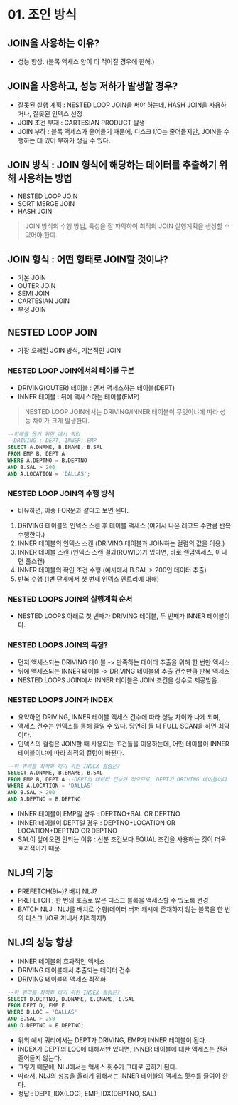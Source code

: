 # 01. 조인 방식

## JOIN을 사용하는 이유?
- 성능 향상. (블록 액세스 양이 더 적어질 경우에 한해.)

## JOIN을 사용하고, 성능 저하가 발생할 경우?
- 잘못된 실행 계획 : NESTED LOOP JOIN을 써야 하는데, HASH JOIN을 사용하거나, 잘못된 인덱스 선정
- JOIN 조건 부재 : CARTESIAN PRODUCT 발생
- JOIN 부하 : 블록 액세스가 줄어들기 때문에, 디스크 I/O는 줄어들지만, JOIN을 수행하는 데 있어 부하가 생길 수 있다.

## JOIN 방식 : JOIN 형식에 해당하는 데이터를 추출하기 위해 사용하는 방법
- NESTED LOOP JOIN
- SORT MERGE JOIN
- HASH JOIN
> JOIN 방식의 수행 방법, 특성을 잘 파악하여 최적의 JOIN 실행계획을 생성할 수 있어야 한다.

## JOIN 형식 : 어떤 형태로 JOIN할 것이냐?
- 기본 JOIN
- OUTER JOIN
- SEMI JOIN
- CARTESIAN JOIN
- 부정 JOIN

## NESTED LOOP JOIN
- 가장 오래된 JOIN 방식, 기본적인 JOIN

### NESTED LOOP JOIN에서의 테이블 구분
- DRIVING(OUTER) 테이블 : 먼저 액세스하는 테이블(DEPT)
- INNER 테이블 : 뒤에 액세스하는 테이블(EMP)
> NESTED LOOP JOIN에서는 DRIVING/INNER 테이블이 무엇이냐에 따라 성능 차이가 크게 발생한다.

```sql
--이해를 돕기 위한 예시 쿼리
--DRIVING : DEPT, INNER: EMP
SELECT A.DNAME, B.ENAME, B.SAL
FROM EMP B, DEPT A
WHERE A.DEPTNO = B.DEPTNO
AND B.SAL > 200
AND A.LOCATION = 'DALLAS';
```

### NESTED LOOP JOIN의 수행 방식
- 비유하면, 이중 FOR문과 같다고 보면 된다.
1. DRIVING 테이블의 인덱스 스캔 후 테이블 액세스 (여기서 나온 레코드 수만큼 반복수행한다.)
2. INNER 테이블의 인덱스 스캔 (DRIVING 테이블과 JOIN하는 컬럼의 값을 이용.)
3. INNER 테이블 스캔 (인덱스 스캔 결과(ROWID)가 있다면, 바로 랜덤엑세스, 아니면 풀스캔)
4. INNER 테이블의 확인 조건 수행 (예시에서 B.SAL > 200인 데이터 추출)
5. 반복 수행 (1번 단계에서 첫 번째 인덱스 엔트리에 대해)

### NESTED LOOPS JOIN의 실행계획 순서
- NESTED LOOPS 아래로 첫 번째가 DRIVING 테이블, 두 번째가 INNER 테이블이다.

### NESTED LOOPS JOIN의 특징?
- 먼저 액세스되는 DRIVING 테이블 -> 만족하는 데이터 추출을 위해 한 번만 액세스
- 뒤에 액세스되는 INNER 테이블 -> DRIVING 테이블의 추출 건수만큼 반복 액세스
- NESTED LOOPS JOIN에서 INNER 테이블은 JOIN 조건을 상수로 제공받음.

### NESTED LOOPS JOIN과 INDEX
- 요약하면 DRIVING, INNER 테이블 액세스 건수에 따라 성능 차이가 나게 되며,
- 액세스 건수는 인덱스를 통해 줄일 수 있다. 당연히 둘 다 FULL SCAN을 하면 최악이다.
- 인덱스의 컬럼은 JOIN할 때 사용되는 조건들을 이용하는데, 어떤 테이블이 INNER 테이블이냐에 따라 최적의 컬럼이 바뀐다.

```sql
--이 쿼리를 최적화 하기 위한 INDEX 컬럼은?
SELECT A.DNAME, B.ENAME, B.SAL
FROM EMP B, DEPT A --DEPT의 데이터 건수가 적으므로, DEPT가 DRIVING 테이블이다.
WHERE A.LOCATION = 'DALLAS'
AND B.SAL > 200
AND A.DEPTNO = B.DEPTNO
```
- INNER 테이블이 EMP일 경우 : DEPTNO+SAL OR DEPTNO
- INNER 테이블이 DEPT일 경우 : DEPTNO+LOCATION OR LOCATION+DEPTNO OR DEPTNO
- SAL이 앞에오면 안되는 이유 : 선분 조건보다 EQUAL 조건을 사용하는 것이 더욱 효과적이기 때문.

## NLJ의 기능
- PREFETCH(9i~)? 배치 NLJ?
- PREFETCH : 한 번의 호출로 많은 디스크 블록을 액세스할 수 있도록 변경
- BATCH NLJ : NLJ를 배치로 수행(데이터 버퍼 캐시에 존재하지 않는 블록을 한 번의 디스크 I/O로 꺼내서 처리하자!)

## NLJ의 성능 향상
- INNER 테이블의 효과적인 액세스
- DRIVING 테이블에서 추출되는 데이터 건수
- DRIVING 테이블의 액세스 최적화

```sql
--이 쿼리를 최적화 하기 위한 INDEX 컬럼은?
SELECT D.DEPTNO, D.DNAME, E.ENAME, E.SAL
FROM DEPT D, EMP E
WHERE D.LOC = 'DALLAS'
AND E.SAL > 250
AND D.DEPTNO = E.DEPTNO;
```

- 위의 예시 쿼리에서는 DEPT가 DRIVING, EMP가 INNER 테이블이 된다.
- INDEX가 DEPT의 LOC에 대해서만 있다면, INNER 테이블에 대한 액세스는 전혀 줄어들지 않는다.
- 그렇기 때문에, NLJ에서는 액세스 횟수가 그대로 곱하기 된다.
- 따라서, NLJ의 성능을 올리기 위해서는 INNER 테이블의 액세스 횟수를 줄여야 한다.
- 정답 : DEPT_IDX(LOC), EMP_IDX(DEPTNO, SAL)